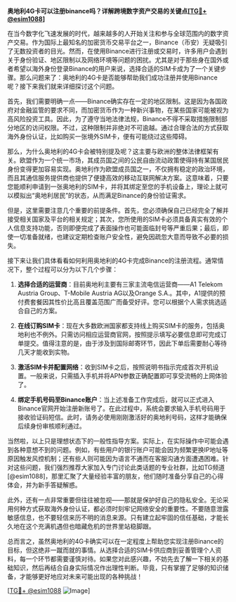 **奥地利4G卡可以注册binance吗？详解跨境数字资产交易的关键点[[TG💪+ @esim1088](https://t.me/s/esim1088)]**

在当今数字化飞速发展的时代，越来越多的人开始关注和参与全球范围内的数字资产交易。作为国际上最知名的加密货币交易平台之一，Binance（币安）无疑吸引了无数投资者的目光。然而，在使用Binance进行注册或交易时，许多用户会遇到关于身份验证、地区限制以及网络环境等问题的困扰。尤其是对于那些身在国外或者希望以海外身份登录Binance的用户来说，选择合适的SIM卡成为了一个关键步骤。那么问题来了：奥地利的4G卡是否能够帮助我们成功注册并使用Binance呢？接下来我们就来详细探讨这个问题。

首先，我们需要明确一点——Binance确实存在一定的地区限制。这是因为各国政府对金融监管的要求不同，而加密货币作为一种新兴事物，在某些国家可能被视为高风险投资工具。因此，为了遵守当地法律法规，Binance不得不采取措施限制部分地区的访问权限。不过，这种限制并非绝对不可逾越。通过合理合法的方式获取海外身份认证，比如购买一张境外SIM卡，便有可能绕过这些障碍。

那么，为什么奥地利的4G卡会被特别提及呢？这主要与欧洲的整体法律框架有关。欧盟作为一个统一市场，其成员国之间的公民自由流动政策使得持有某国居民身份变得更加容易实现。奥地利作为欧盟成员国之一，不仅拥有稳定的政治环境，而且其通信服务提供商也提供了便捷高效的移动互联网解决方案。这意味着，只要您能顺利申请到一张奥地利的SIM卡，并将其绑定至您的手机设备上，理论上就可以模拟出“奥地利居民”的状态，从而满足Binance的身份验证需求。

但是，这里需要注意几个重要的前提条件。首先，您必须确保自己已经完全了解并接受相关国家及平台的相关规定；其次，您所使用的SIM卡必须具备真实有效的个人信息支持功能，否则即便完成了表面操作也可能面临封号等严重后果；最后，即使一切准备就绪，也建议定期检查账户安全性，避免因疏忽大意而导致不必要的损失。

接下来让我们具体看看如何利用奥地利的4G卡完成Binance的注册流程。通常情况下，整个过程可以分为以下几个步骤：

1. **选择合适的运营商**：目前奥地利主要有三家主流电信运营商——A1 Telekom Austria Group、T-Mobile Austria AG以及Orange S.A.。其中，A1提供的预付费套餐因其性价比高且覆盖范围广而备受好评。您可以根据个人需求挑选适合自己的方案。

2. **在线订购SIM卡**：现在大多数欧洲国家都支持线上购买SIM卡的服务，包括奥地利也不例外。只需访问相应运营商官网，按照提示填写必要信息即可完成订单提交。值得注意的是，由于涉及到国际邮寄环节，因此下单后需要耐心等待几天才能收到实物。

3. **激活SIM卡并配置网络**：收到SIM卡之后，按照说明书指示完成首次开机设置。一般来说，只需插入手机并将APN参数正确配置即可享受流畅的上网体验了。

4. **绑定手机号码至Binance账户**：当上述准备工作完成后，就可以正式进入Binance官网开始注册新账号了。在此过程中，系统会要求输入手机号码用于接收验证码短信。此时，请务必使用刚刚激活好的奥地利号码，这样才能确保后续身份审核顺利通过。

当然啦，以上只是理想状态下的一般性指导方案。实际上，在实际操作中可能会遇到各种意想不到的问题。例如，有些用户的银行账户可能会因为频繁更换IP地址等原因触发风控机制；还有些人则可能因为语言不通而在客服沟通方面遭遇困难。针对这些问题，我们强烈推荐大家加入专门讨论此类话题的专业社群，比如TG频道[@esim1088]，那里汇聚了大量经验丰富的朋友，他们随时准备分享自己的心得体会，并为新手答疑解惑。

此外，还有一点非常重要但往往被忽视——那就是保护好自己的隐私安全。无论采用何种方式获取海外身份认证，都必须时刻牢记网络安全的重要性。不要随意泄露敏感信息，也不要轻信来历不明的消息来源。只有建立起牢固的信任基础，才能长久地在这个充满机遇但也暗藏危机的世界里站稳脚跟。

总而言之，虽然奥地利的4G卡确实可以在一定程度上帮助您实现注册Binance的目标，但这绝非一蹴而就的事情。从选择合适的SIM卡供应商到妥善管理个人资料，每一个环节都需要谨慎对待。如果您对此感兴趣，不妨先去了解一下相关的基础知识，然后再结合自身实际情况作出理性判断。毕竟，只有掌握了足够的知识储备，才能够更好地应对未来可能出现的各种挑战！

[[TG💪+ @esim1088](https://t.me/s/esim1088) ![Image](https://i.postimg.cc/4NQfJmqS/Snipaste-2025-05-13-00-14-12.png)]